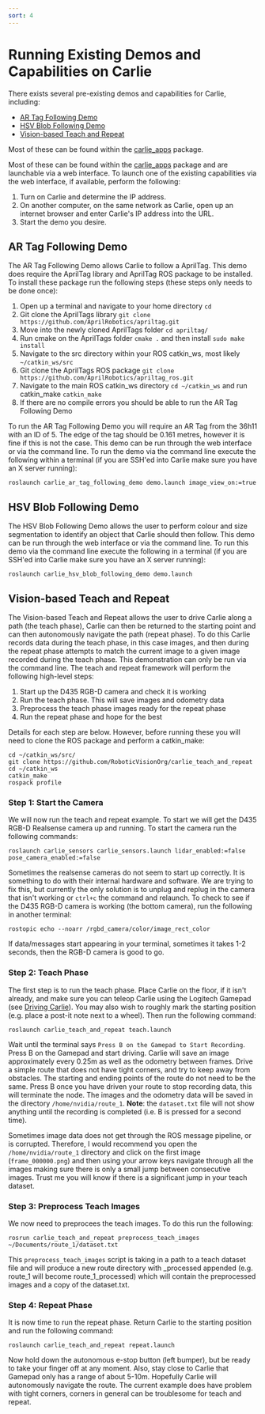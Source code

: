```yaml
---
sort: 4
---
```


# Running Existing Demos and Capabilities on Carlie
There exists several pre-existing demos and capabilities for Carlie, including:

- [AR Tag Following Demo](#ar-tag-following-demo)
- [HSV Blob Following Demo](#hsv-blob-following-demo)
- [Vision-based Teach and Repeat](#vision-based-teach-and-repeat)

<!--
- [LiDAR Mapping](https://github.com/RoboticVisionOrg/carlie_apps/tree/master/gmapping_app)
- [LiDAR Localisation](https://github.com/RoboticVisionOrg/carlie_apps/tree/master/localisation_app) 
-->

Most of these can be found within the [carlie_apps](https://github.com/RoboticVisionOrg/carlie_apps) package.

Most of these can be found within the [carlie_apps](https://github.com/RoboticVisionOrg/carlie_apps) package and are launchable via a web interface. To launch one of the existing capabilities via the web interface, if available, perform the following:

1. Turn on Carlie and determine the IP address.
2. On another computer, on the same network as Carlie, open up an internet browser and enter Carlie's IP address into the URL.
3. Start the demo you desire.


## AR Tag Following Demo
The AR Tag Following Demo allows Carlie to follow a AprilTag. This demo does require the AprilTag library and AprilTag ROS package to be installed. To install these package run the following steps (these steps only needs to be done once):

1. Open up a terminal and navigate to your home directory `cd`
2. Git clone the AprilTags library `git clone https://github.com/AprilRobotics/apriltag.git`
3. Move into the newly cloned AprilTags folder `cd apriltag/`
4. Run cmake on the AprilTags folder `cmake .` and then install `sudo make install`
5. Navigate to the src directory within your ROS catkin_ws, most likely `~/catkin_ws/src`
6. Git clone the AprilTags ROS package `git clone https://github.com/AprilRobotics/apriltag_ros.git`
7. Navigate to the main ROS catkin_ws directory `cd ~/catkin_ws` and run catkin_make `catkin_make`
8. If there are no compile errors you should be able to run the AR Tag Following Demo

To run the AR Tag Following Demo you will require an AR Tag from the 36h11 with an ID of 5. The edge of the tag should be 0.161 metres, however it is fine if this is not the case. This demo can be run through the web interface or via the command line. To run the demo via the command line execute the following within a terminal (if you are SSH'ed into Carlie make sure you have an X server running):

    roslaunch carlie_ar_tag_following_demo demo.launch image_view_on:=true

## HSV Blob Following Demo
The HSV Blob Following Demo allows the user to perform colour and size segmentation to identify an object that Carlie should then follow. This demo can be run through the web interface or via the command line. To run this demo via the command line execute the following in a terminal (if you are SSH'ed into Carlie make sure you have an X server running):

    roslaunch carlie_hsv_blob_following_demo demo.launch

## Vision-based Teach and Repeat
The Vision-based Teach and Repeat allows the user to drive Carlie along a path (the teach phase), Carlie can then be returned to the starting point and can then autonomously navigate the path (repeat phase). To do this Carlie records data during the teach phase, in this case images, and then during the repeat phase attempts to match the current image to a given image recorded during the teach phase. This demonstration can only be run via the command line. The teach and repeat framework will perform the following high-level steps:

1. Start up the D435 RGB-D camera and check it is working
2. Run the teach phase. This will save images and odometry data
3. Preprocess the teach phase images ready for the repeat phase
4. Run the repeat phase and hope for the best

Details for each step are below. However, before running these you will need to clone the ROS package and perform a catkin_make:

    cd ~/catkin_ws/src/
    git clone https://github.com/RoboticVisionOrg/carlie_teach_and_repeat
    cd ~/catkin_ws
    catkin_make
    rospack profile


### Step 1: Start the Camera
We will now run the teach and repeat example. To start we will get the D435 RGB-D Realsense camera up and running. To start the camera run the following commands:

    roslaunch carlie_sensors carlie_sensors.launch lidar_enabled:=false pose_camera_enabled:=false

Sometimes the realsense cameras do not seem to start up correctly. It is something to do with their internal hardware and software. We are trying to fix this, but currently the only solution is to unplug and replug in the camera that isn't working or `ctrl+c` the command and relaunch. To check to see if the D435 RGB-D camera is working (the bottom camera), run the following in another terminal:

    rostopic echo --noarr /rgbd_camera/color/image_rect_color

If data/messages start appearing in your terminal, sometimes it takes 1-2 seconds, then the RGB-D camera is good to go.

### Step 2: Teach Phase
The first step is to run the teach phase. Place Carlie on the floor, if it isn't already, and make sure you can teleop Carlie using the Logitech Gamepad (see [Driving Carlie](../getting_started/starting_up_carlie#driving-carlie)). You may also wish to roughly mark the starting position (e.g. place a post-it note next to a wheel). Then run the following command:

    roslaunch carlie_teach_and_repeat teach.launch

Wait until the terminal says `Press B on the Gamepad to Start Recording`. Press B on the Gamepad and start driving. Carlie will save an image approximately every 0.25m as well as the odometry between frames. Drive a simple route that does not have tight corners, and try to keep away from obstacles. The starting and ending points of the route do not need to be the same. Press B once you have driven your route to stop recording data, this will terminate the node. The images and the odometry data will be saved in the directory `/home/nvidia/route_1`. **Note**: the `dataset.txt` file will not show anything until the recording is completed (i.e. B is pressed for a second time). 

Sometimes image data does not get through the ROS message pipeline, or is corrupted. Therefore, I would recommend you open the `/home/nvidia/route_1` directory and click on the first image (`frame_000000.png`) and then using your arrow keys navigate through all the images making sure there is only a small jump between consecutive images. Trust me you will know if there is a significant jump in your teach dataset.

### Step 3: Preprocess Teach Images
We now need to preprocees the teach images. To do this run the following:

    rosrun carlie_teach_and_repeat preprocess_teach_images ~/Documents/route_1/dataset.txt

This `preprocess_teach_images` script is taking in a path to a teach dataset file and will produce a new route directory with _processed appended (e.g. route_1 will become route_1_processed) which will contain the preprocessed images and a copy of the dataset.txt.

### Step 4: Repeat Phase

It is now time to run the repeat phase. Return Carlie to the starting position and run the following command:

    roslaunch carlie_teach_and_repeat repeat.launch

Now hold down the autonomous e-stop button (left bumper), but be ready to take your finger off at any moment. Also, stay close to Carlie that Gamepad only has a range of about 5-10m. Hopefully Carlie will autonomously navigate the route. The current example does have problem with tight corners, corners in general can be troublesome for teach and repeat.